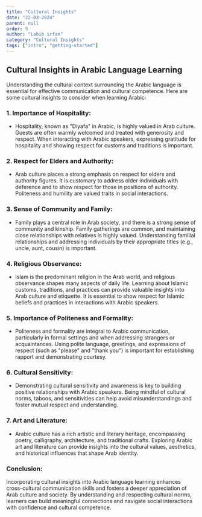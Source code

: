 ```yaml
---
title: "Cultural Insights"
date: "22-03-2024"
parent: null
order: 9
author: "Labib irfan"
category: "Cultural Insights"
tags: ["intro", "getting-started"]
---
```


## Cultural Insights in Arabic Language Learning

Understanding the cultural context surrounding the Arabic language is essential for effective communication and cultural competence. Here are some cultural insights to consider when learning Arabic:

### 1. **Importance of Hospitality:**

- Hospitality, known as "Diyafa" in Arabic, is highly valued in Arab culture. Guests are often warmly welcomed and treated with generosity and respect. When interacting with Arabic speakers, expressing gratitude for hospitality and showing respect for customs and traditions is important.

### 2. **Respect for Elders and Authority:**

- Arab culture places a strong emphasis on respect for elders and authority figures. It is customary to address older individuals with deference and to show respect for those in positions of authority. Politeness and humility are valued traits in social interactions.

### 3. **Sense of Community and Family:**

- Family plays a central role in Arab society, and there is a strong sense of community and kinship. Family gatherings are common, and maintaining close relationships with relatives is highly valued. Understanding familial relationships and addressing individuals by their appropriate titles (e.g., uncle, aunt, cousin) is important.

### 4. **Religious Observance:**

- Islam is the predominant religion in the Arab world, and religious observance shapes many aspects of daily life. Learning about Islamic customs, traditions, and practices can provide valuable insights into Arab culture and etiquette. It is essential to show respect for Islamic beliefs and practices in interactions with Arabic speakers.

### 5. **Importance of Politeness and Formality:**

- Politeness and formality are integral to Arabic communication, particularly in formal settings and when addressing strangers or acquaintances. Using polite language, greetings, and expressions of respect (such as "please" and "thank you") is important for establishing rapport and demonstrating courtesy.

### 6. **Cultural Sensitivity:**

- Demonstrating cultural sensitivity and awareness is key to building positive relationships with Arabic speakers. Being mindful of cultural norms, taboos, and sensitivities can help avoid misunderstandings and foster mutual respect and understanding.

### 7. **Art and Literature:**

- Arabic culture has a rich artistic and literary heritage, encompassing poetry, calligraphy, architecture, and traditional crafts. Exploring Arabic art and literature can provide insights into the cultural values, aesthetics, and historical influences that shape Arab identity.

### Conclusion:

Incorporating cultural insights into Arabic language learning enhances cross-cultural communication skills and fosters a deeper appreciation of Arab culture and society. By understanding and respecting cultural norms, learners can build meaningful connections and navigate social interactions with confidence and cultural competence.
